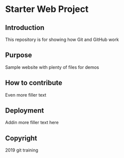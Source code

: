 # Starter Web Project

## Introduction
This repository is for showing how Git and GitHub work

## Purpose

Sample website with plenty of files for demos

## How to contribute

Even more filler text

## Deployment

Addin more filler text here

## Copyright
2019 git training

